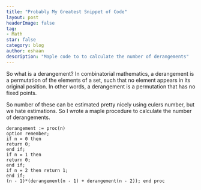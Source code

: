 ```yaml
---
title: "Probably My Greatest Snippet of Code"
layout: post
headerImage: false
tag:
- Math
star: false
category: blog
author: eshaan 
description: "Maple code to to calculate the number of derangements"
---
```


So what is a derangement?
In combinatorial mathematics, a derangement is a permutation of the elements of a set, such that no element appears in its original position. In other words, a derangement is a permutation that has no fixed points.

So number of these can be estimated pretty nicely using eulers number, but we hate estimations. So I wrote a maple procedure to calculate the number of derangements. 
```
derangement := proc(n) 
option remember; 
if n = 0 then 
return 0; 
end if; 
if n = 1 then 
return 0; 
end if; 
if n = 2 then return 1; 
end if; 
(n - 1)*(derangement(n - 1) + derangement(n - 2)); end proc
```
